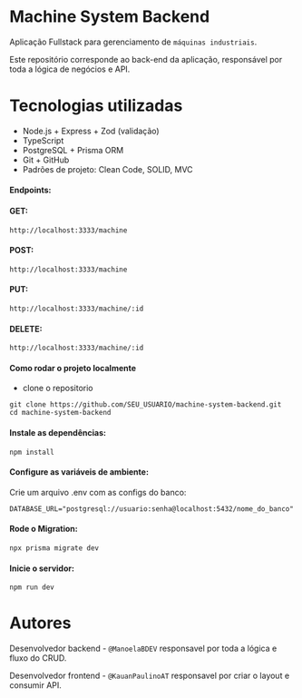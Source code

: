 # Machine System Backend
Aplicação Fullstack para gerenciamento de `máquinas industriais`.

Este repositório corresponde ao back-end da aplicação, responsável por toda a lógica de negócios e API. 
# Tecnologias utilizadas
- Node.js + Express + Zod (validação)
- TypeScript
- PostgreSQL + Prisma ORM
- Git + GitHub
- Padrões de projeto: Clean Code, SOLID, MVC
  
#### Endpoints:

#### GET:
````doc
http://localhost:3333/machine
````
#### POST:
````doc
http://localhost:3333/machine
````
#### PUT:
````doc
http://localhost:3333/machine/:id
````
#### DELETE:
````doc
http://localhost:3333/machine/:id
````
#### Como rodar o projeto localmente
- clone o repositorio
 ````doc
git clone https://github.com/SEU_USUARIO/machine-system-backend.git
cd machine-system-backend
````
#### Instale as dependências:
````doc
npm install
````
#### Configure as variáveis de ambiente:
Crie um arquivo .env com as configs do banco:
````doc
DATABASE_URL="postgresql://usuario:senha@localhost:5432/nome_do_banco"
````
#### Rode o Migration:
````doc
npx prisma migrate dev
````
#### Inicie o servidor:
````doc
npm run dev
````
# Autores
Desenvolvedor backend -  `@ManoelaBDEV` responsavel por toda a lógica e fluxo do CRUD.

Desenvolvedor frontend - `@KauanPaulinoAT` responsavel por criar o layout e consumir API.


